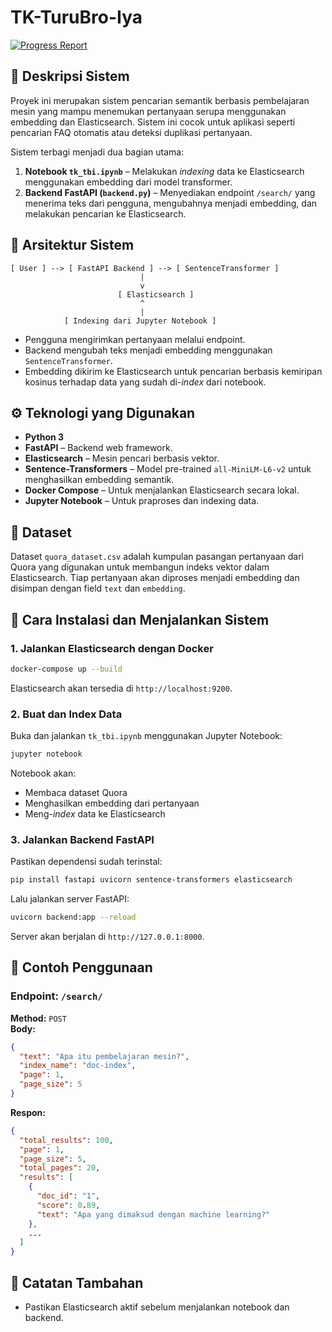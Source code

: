 # TK-TuruBro-Iya
[![Progress Report](https://img.shields.io/badge/docs-online-blue.svg)](https://docs.google.com/document/d/1zOxXFmVPSKEBPYRqxvUWic8o197i1NCzl-bQ-GLKAJ4/edit?usp=sharing)

## 📘 Deskripsi Sistem

Proyek ini merupakan sistem pencarian semantik berbasis pembelajaran mesin yang mampu menemukan pertanyaan serupa menggunakan embedding dan Elasticsearch. Sistem ini cocok untuk aplikasi seperti pencarian FAQ otomatis atau deteksi duplikasi pertanyaan.

Sistem terbagi menjadi dua bagian utama:

1. **Notebook `tk_tbi.ipynb`** – Melakukan *indexing* data ke Elasticsearch menggunakan embedding dari model transformer.
2. **Backend FastAPI (`backend.py`)** – Menyediakan endpoint `/search/` yang menerima teks dari pengguna, mengubahnya menjadi embedding, dan melakukan pencarian ke Elasticsearch.

## 🧱 Arsitektur Sistem

```
[ User ] --> [ FastAPI Backend ] --> [ SentenceTransformer ]
                             |
                             v
                        [ Elasticsearch ]
                             ^
                             |
            [ Indexing dari Jupyter Notebook ]
```

- Pengguna mengirimkan pertanyaan melalui endpoint.
- Backend mengubah teks menjadi embedding menggunakan `SentenceTransformer`.
- Embedding dikirim ke Elasticsearch untuk pencarian berbasis kemiripan kosinus terhadap data yang sudah di-*index* dari notebook.

## ⚙️ Teknologi yang Digunakan

- **Python 3**
- **FastAPI** – Backend web framework.
- **Elasticsearch** – Mesin pencari berbasis vektor.
- **Sentence-Transformers** – Model pre-trained `all-MiniLM-L6-v2` untuk menghasilkan embedding semantik.
- **Docker Compose** – Untuk menjalankan Elasticsearch secara lokal.
- **Jupyter Notebook** – Untuk praproses dan indexing data.

## 📂 Dataset

Dataset `quora_dataset.csv` adalah kumpulan pasangan pertanyaan dari Quora yang digunakan untuk membangun indeks vektor dalam Elasticsearch. Tiap pertanyaan akan diproses menjadi embedding dan disimpan dengan field `text` dan `embedding`.

## 🚀 Cara Instalasi dan Menjalankan Sistem

### 1. Jalankan Elasticsearch dengan Docker

```bash
docker-compose up --build
```

Elasticsearch akan tersedia di `http://localhost:9200`.

### 2. Buat dan Index Data

Buka dan jalankan `tk_tbi.ipynb` menggunakan Jupyter Notebook:

```bash
jupyter notebook
```

Notebook akan:
- Membaca dataset Quora
- Menghasilkan embedding dari pertanyaan
- Meng-*index* data ke Elasticsearch

### 3. Jalankan Backend FastAPI

Pastikan dependensi sudah terinstal:

```bash
pip install fastapi uvicorn sentence-transformers elasticsearch
```

Lalu jalankan server FastAPI:

```bash
uvicorn backend:app --reload
```

Server akan berjalan di `http://127.0.0.1:8000`.

## 🧪 Contoh Penggunaan

### Endpoint: `/search/`

**Method:** `POST`  
**Body:**
```json
{
  "text": "Apa itu pembelajaran mesin?",
  "index_name": "doc-index",
  "page": 1,
  "page_size": 5
}
```

**Respon:**
```json
{
  "total_results": 100,
  "page": 1,
  "page_size": 5,
  "total_pages": 20,
  "results": [
    {
      "doc_id": "1",
      "score": 0.89,
      "text": "Apa yang dimaksud dengan machine learning?"
    },
    ...
  ]
}
```

## 📝 Catatan Tambahan

- Pastikan Elasticsearch aktif sebelum menjalankan notebook dan backend.
